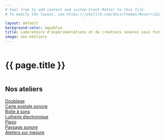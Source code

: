 ```yaml
---
# Feel free to add content and custom Front Matter to this file.
# To modify the layout, see https://jekyllrb.com/docs/themes/#overriding-theme-defaults

layout: default
background-color: aquablue
title: Laboratoire d'expérimentations et de créations sonores sous forme d'ateliers
image: nos-ateliers
---
```


<div class="hero is-medium">
  <div class="hero-body">
    <div class="columns is-mobile is-multiline is-centered mb-3 pb-3">
      <div class="column columns is-centered is-8-desktop is-11-mobile has-text-centered">
        <h1 class="column is-full has-text-centered is-size-1-desktop is-size-4-mobile home-page"><strong>{{ page.title }}</strong></h1>
      </div>
    </div>
  </div>
</div>

<div class="hero" id="ateliers">
  <div class="hero-head">
    <div class="columns is-centered has-text-centered">
      <div class="column is-8">
          <h2 class="mb-6 inline-block has-text-centered is-size-4" id="nos-ateliers">Nos ateliers</h2>
      </div>
    </div>
  </div>
  <div class="hero-body-padding-small">
      <div class="columns is-mobile is-multiline is-centered is-vcentered {{ page.layout }}">
        <div class="column is-3-desktop is-8-mobile">
            <div><a class="py-2 px-3 m-2" id="bg-azur" href="{{ site.baseurl }}/pages/atelier-doublage">Doublage</a></div>
            <div><a class="py-2 px-3 m-2" id="bg-yellow" href="{{ site.baseurl }}/pages/atelier-carte-postale-sonore">Carte postale sonore</a></div>
            <div><a class="py-2 px-3 m-2" id="bg-orange" href="{{ site.baseurl }}/pages/atelier-boite-a-sons">Boîte à sons</a></div>
            <div><a class="py-2 px-3 m-2" id="bg-blueduck" href="{{ site.baseurl }}/pages/atelier-lutherie-electronique">Lutherie électronique</a></div>
            <div><a class="py-2 px-3 m-2" id="bg-yellow" href="{{ site.baseurl }}/pages/atelier-piezo">Piezo</a></div>
            <div><a class="py-2 px-3 m-2" id="bg-orange" href="{{ site.baseurl }}/pages/atelier-paysage-sonore">Paysage sonore</a></div>
            <div><a class="py-2 px-3 m-2" id="bg-azur" href="{{ site.baseurl }}/pages/ateliers-sur-mesure">Ateliers sur mesure</a></div>
        </div>
        <div class="column is-4-desktop is-8-mobile">
            <div class="image is-1by1">
              <img src="{{ site.baseurl }}/assets/img/{{page.image}}.png" alt="">
            </div>  
        </div>
    </div>
  </div>
  <div class="hero-foot mb-6 pb-6"></div>
</div>

